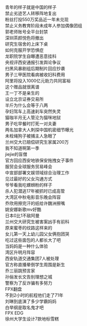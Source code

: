 青年的样子就是中国的样子  
禁止劣迹艺人转移阵地复出  
粉丝打投550万奖品近一年未兑现  
禁止义务教育阶段未成年人参加偶像团组  
郭老师账号全平台封禁  
深圳茶颜悦色将撤出  
研究生宿舍的上床下桌  
如何克服开学恐惧症  
龙职院学生自曝遭恶意挂科  
央视评西安通报引发舆论争议  
扫黑风暴剧组后期制片回应抄袭  
男子三甲医院看病被收妇科费用  
阿里将投入1000亿元助力共同富裕  
这个赠品就很离谱  
王一丁不是亲生的  
设立北京证券交易所  
半斤为什么会等于八两  
孕妇驾车上高速刹车突然失灵  
猫咖半月无人管沦为猫咪地狱  
男子吃早餐时打死一对夫妻  
两名加拿大人刺探中国机密细节曝光  
未栓绳狗子被捕主人急眼了  
兰州交大已赔偿研究生家属200万  
我不知道啊第一季  
jiejie的盲僧  
官方回应西安地铁保安拖拽女子事件  
服贸会全球服务贸易峰会  
中宣部部署文娱领域综合治理工作  
见过最好的父女沟通方式  
爷爷看我吃螺蛳粉的样子  
杀人犯潜逃17年被抓时已成高管  
大湾区中秋电影音乐晚会阵容  
乔欣用擦完汗的纸给许魏洲擦嘴  
姚安娜新歌mv好酷  
日本0比1不敌阿曼  
兰州交大研究生被害案凶手有前科  
原来蜜枣的纹路这样来的  
女儿第一天上幼儿园父女俩抱团哭  
吃过这些面包的人都长大了吧  
当妈妈是一种什么体验  
湾区升明月阵容  
西安轨道交通集团7人被处理  
官方称直播晕倒学生周围是新生  
乔三丽跳预言家  
孙俪发长文告别理想之城  
警察为了反诈骗有多努力  
FPX翻盘  
不到2小时的航程他们走了71年  
刘琳到底演了多少学霸妈妈  
白举纲是取名鬼才吧  
FPX EDG  
徐州大学生设计7款地标雪糕  
